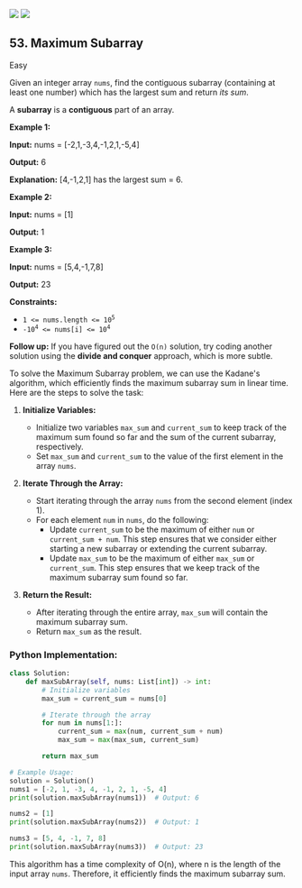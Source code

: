 [![](https://img.shields.io/github/stars/javadev/LeetCode-in-All?label=Stars&style=flat-square)](https://github.com/javadev/LeetCode-in-All)
[![](https://img.shields.io/github/forks/javadev/LeetCode-in-All?label=Fork%20me%20on%20GitHub%20&style=flat-square)](https://github.com/javadev/LeetCode-in-All/fork)

## 53\. Maximum Subarray

Easy

Given an integer array `nums`, find the contiguous subarray (containing at least one number) which has the largest sum and return _its sum_.

A **subarray** is a **contiguous** part of an array.

**Example 1:**

**Input:** nums = [-2,1,-3,4,-1,2,1,-5,4]

**Output:** 6

**Explanation:** [4,-1,2,1] has the largest sum = 6. 

**Example 2:**

**Input:** nums = [1]

**Output:** 1 

**Example 3:**

**Input:** nums = [5,4,-1,7,8]

**Output:** 23 

**Constraints:**

*   <code>1 <= nums.length <= 10<sup>5</sup></code>
*   <code>-10<sup>4</sup> <= nums[i] <= 10<sup>4</sup></code>

**Follow up:** If you have figured out the `O(n)` solution, try coding another solution using the **divide and conquer** approach, which is more subtle.

To solve the Maximum Subarray problem, we can use the Kadane's algorithm, which efficiently finds the maximum subarray sum in linear time. Here are the steps to solve the task:

1. **Initialize Variables:** 
   - Initialize two variables `max_sum` and `current_sum` to keep track of the maximum sum found so far and the sum of the current subarray, respectively.
   - Set `max_sum` and `current_sum` to the value of the first element in the array `nums`.

2. **Iterate Through the Array:**
   - Start iterating through the array `nums` from the second element (index 1).
   - For each element `num` in `nums`, do the following:
     - Update `current_sum` to be the maximum of either `num` or `current_sum + num`. This step ensures that we consider either starting a new subarray or extending the current subarray.
     - Update `max_sum` to be the maximum of either `max_sum` or `current_sum`. This step ensures that we keep track of the maximum subarray sum found so far.

3. **Return the Result:**
   - After iterating through the entire array, `max_sum` will contain the maximum subarray sum.
   - Return `max_sum` as the result.

### Python Implementation:

```python
class Solution:
    def maxSubArray(self, nums: List[int]) -> int:
        # Initialize variables
        max_sum = current_sum = nums[0]

        # Iterate through the array
        for num in nums[1:]:
            current_sum = max(num, current_sum + num)
            max_sum = max(max_sum, current_sum)

        return max_sum

# Example Usage:
solution = Solution()
nums1 = [-2, 1, -3, 4, -1, 2, 1, -5, 4]
print(solution.maxSubArray(nums1))  # Output: 6

nums2 = [1]
print(solution.maxSubArray(nums2))  # Output: 1

nums3 = [5, 4, -1, 7, 8]
print(solution.maxSubArray(nums3))  # Output: 23
```

This algorithm has a time complexity of O(n), where n is the length of the input array `nums`. Therefore, it efficiently finds the maximum subarray sum.